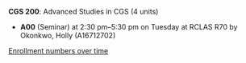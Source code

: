 **CGS 200**: Advanced Studies in CGS (4 units)

- **A00** (Seminar) at 2:30 pm–5:30 pm on Tuesday at RCLAS R70 by Okonkwo, Holly (A16712702)

[Enrollment numbers over time](./CGS200.tsv)
